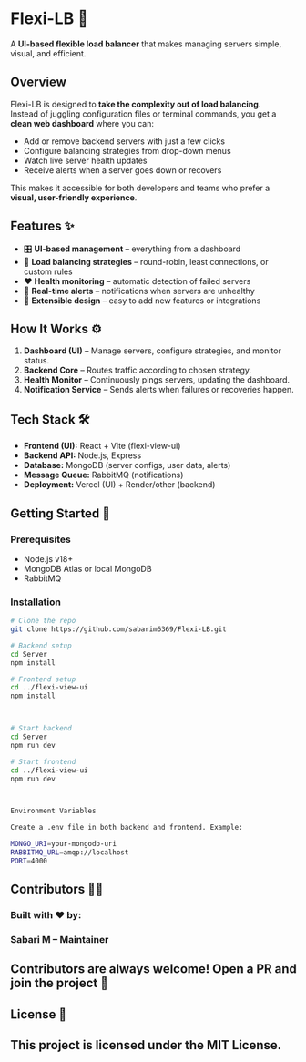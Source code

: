 # Flexi-LB 🚦

A **UI-based flexible load balancer** that makes managing servers simple, visual, and efficient.

## Overview

Flexi-LB is designed to **take the complexity out of load balancing**.  
Instead of juggling configuration files or terminal commands, you get a **clean web dashboard** where you can:

- Add or remove backend servers with just a few clicks  
- Configure balancing strategies from drop-down menus  
- Watch live server health updates  
- Receive alerts when a server goes down or recovers  

This makes it accessible for both developers and teams who prefer a **visual, user-friendly experience**.

## Features ✨

- 🎛️ **UI-based management** – everything from a dashboard  
- 🔄 **Load balancing strategies** – round-robin, least connections, or custom rules  
- ❤️ **Health monitoring** – automatic detection of failed servers  
- 🚨 **Real-time alerts** – notifications when servers are unhealthy  
- 🧩 **Extensible design** – easy to add new features or integrations  

## How It Works ⚙️

1. **Dashboard (UI)** – Manage servers, configure strategies, and monitor status.  
2. **Backend Core** – Routes traffic according to chosen strategy.  
3. **Health Monitor** – Continuously pings servers, updating the dashboard.  
4. **Notification Service** – Sends alerts when failures or recoveries happen.  


## Tech Stack 🛠

- **Frontend (UI):** React + Vite (flexi-view-ui)  
- **Backend API:** Node.js, Express  
- **Database:** MongoDB (server configs, user data, alerts)  
- **Message Queue:** RabbitMQ (notifications)  
- **Deployment:** Vercel (UI) + Render/other (backend)  

## Getting Started 🚀

### Prerequisites

- Node.js v18+  
- MongoDB Atlas or local MongoDB  
- RabbitMQ  

### Installation

```bash
# Clone the repo
git clone https://github.com/sabarim6369/Flexi-LB.git

# Backend setup
cd Server
npm install

# Frontend setup
cd ../flexi-view-ui
npm install



# Start backend
cd Server
npm run dev

# Start frontend
cd ../flexi-view-ui
npm run dev



Environment Variables

Create a .env file in both backend and frontend. Example:

MONGO_URI=your-mongodb-uri
RABBITMQ_URL=amqp://localhost
PORT=4000
```


## Contributors 👨‍💻

### Built with ❤️ by:

### Sabari M – Maintainer

## Contributors are always welcome! Open a PR and join the project 🚀

## License 📄

## This project is licensed under the MIT License.
